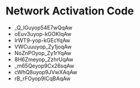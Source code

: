 # Network Activation Code
* _Q_lGuyop54E7wQqAw
* oEuv3uyop-kGOKIqAw
* IrWT9-yop-kGEcYqAw
* VWCuuuyop_Zy1joqAw
* NoZnPOyop_Zy1rYqAw
* 8H6Zmeyop_ZzhrUqAw
* _m65Qeyop9Cx26sqAw
* cWhQ8uyop9JVwXAqAw
* rB_rFOyop9ICqBAqAw